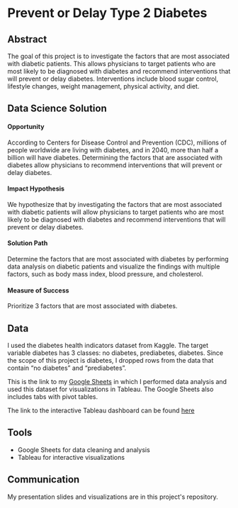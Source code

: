 # Prevent or Delay Type 2 Diabetes 

## Abstract  

The goal of this project is to investigate the factors that are most associated with diabetic patients. This allows physicians to target patients who are most likely to be diagnosed with diabetes and recommend interventions that will prevent or delay diabetes. Interventions include blood sugar control, lifestyle changes, weight management, physical activity, and diet.

## Data Science Solution  
#### Opportunity  

According to Centers for Disease Control and Prevention (CDC), millions of people worldwide are living with diabetes, and in 2040, more than half a billion will have diabetes. Determining the factors that are associated with diabetes allow physicians to recommend interventions that will prevent or delay diabetes.

#### Impact Hypothesis

We hypothesize that by investigating the factors that are most associated with diabetic patients will allow physicians to target patients who are most likely to be diagnosed with diabetes and recommend interventions that will prevent or delay diabetes.

#### Solution Path

Determine the factors that are most associated with diabetes by performing data analysis on diabetic patients and visualize the findings with multiple factors, such as body mass index, blood pressure, and cholesterol. 

#### Measure of Success

Prioritize 3 factors that are most associated with diabetes.

## Data

I used the diabetes health indicators dataset from Kaggle. The target variable diabetes has 3 classes: no diabetes, prediabetes, diabetes. Since the scope of this project is diabetes, I dropped rows from the data that contain “no diabetes” and “prediabetes”.

This is the link to my [Google Sheets](https://docs.google.com/spreadsheets/d/1b-Q0xCfvJscso6oaSr4-d8KaJHbQKmAaRCActu_F7Sw/edit#gid=2081386921) in which I performed data analysis and used this dataset for visualizations in Tableau. The Google Sheets also includes tabs with pivot tables.

The link to the interactive Tableau dashboard can be found [here](https://public.tableau.com/app/profile/jillk/viz/DiabetesAnalysis_16572561299050/Dashboard1)

## Tools
* Google Sheets for data cleaning and analysis
* Tableau for interactive visualizations

## Communication

My presentation slides and visualizations are in this project's repository.
